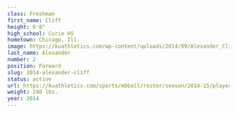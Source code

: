 ```yaml
---
class: Freshman
first_name: Cliff
height: 6'8"
high_school: Curie HS
hometown: Chicago, Ill.
image: https://kuathletics.com/wp-content/uploads/2014/09/Alexander_Cliff_08262014.jpg
last_name: Alexander
number: 2
position: Forward
slug: 2014-alexander-cliff
status: active
url: https://kuathletics.com/sports/mbball/roster/season/2014-15/player/cliff-alexander/
weight: 240 lbs.
year: 2014
---
```

